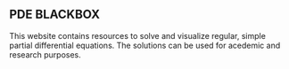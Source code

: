 ## PDE BLACKBOX
This website contains resources to solve and visualize regular, simple partial differential equations. The solutions can be used for acedemic and research purposes.
